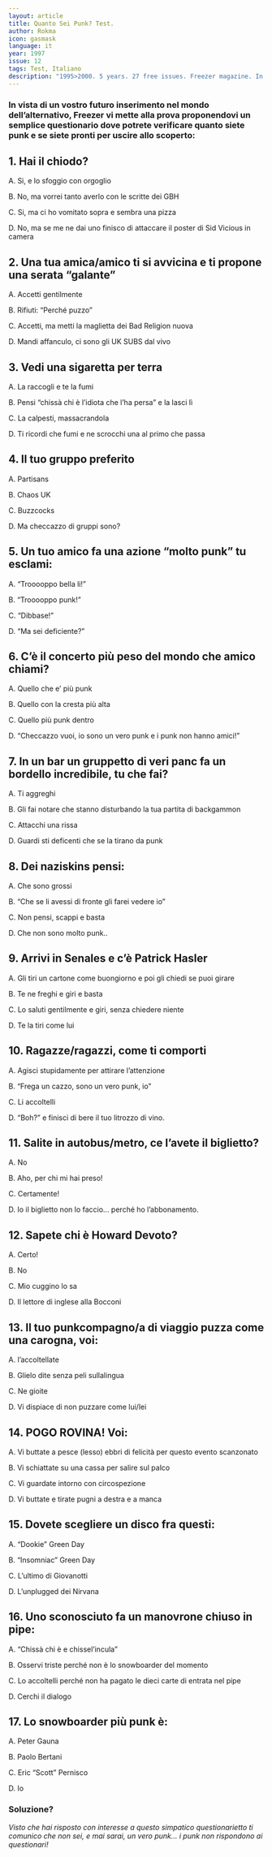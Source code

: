 ```yaml
---
layout: article
title: Quanto Sei Punk? Test.
author: Rokma
icon: gasmask
language: it
year: 1997
issue: 12
tags: Test, Italiano
description: "1995>2000. 5 years. 27 free issues. Freezer magazine. In vista di un vostro futuro inserimento nel mondo dell’alternativo, Freezer vi mette alla prova proponendovi un semplice questionario dove potrete verificare quanto siete punk e se siete pronti per uscire allo scoperto: "
---
```


### In vista di un vostro futuro inserimento nel mondo dell’alternativo, Freezer vi mette alla prova proponendovi un semplice questionario dove potrete verificare quanto siete punk e se siete pronti per uscire allo scoperto:

## 1. Hai il chiodo?

A. Si, e lo sfoggio con orgoglio

B. No, ma vorrei tanto averlo con le scritte dei GBH

C. Si, ma ci ho vomitato sopra e sembra una pizza

D. No, ma se me ne dai uno finisco di attaccare il poster di Sid Vicious in camera

## 2. Una tua amica/amico ti si avvicina e ti propone una serata “galante”

A. Accetti gentilmente

B. Rifiuti: “Perché puzzo”

C. Accetti, ma metti la maglietta dei Bad Religion nuova

D. Mandi affanculo, ci sono gli UK SUBS dal vivo

## 3. Vedi una sigaretta per terra

A. La raccogli e te la fumi

B. Pensi “chissà chi è l’idiota che l’ha persa” e la lasci lì

C. La calpesti, massacrandola

D. Ti ricordi che fumi e ne scrocchi una al primo che passa

## 4. Il tuo gruppo preferito

A. Partisans

B. Chaos UK

C. Buzzcocks

D. Ma checcazzo di gruppi sono?

## 5. Un tuo amico fa una azione “molto punk” tu esclami:

A. “Trooooppo bella li!”

B. “Trooooppo punk!”

C. “Dibbase!”

D. “Ma sei deficiente?”

## 6. C’è il concerto più peso del mondo che amico chiami?

A. Quello che e’ più punk

B. Quello con la cresta più alta

C. Quello più punk dentro

D. “Checcazzo vuoi, io sono un vero punk e i punk non hanno amici!”

## 7. In un bar un gruppetto di veri panc fa un bordello incredibile, tu che fai?

A. Ti aggreghi

B. Gli fai notare che stanno disturbando la tua partita di backgammon

C. Attacchi una rissa

D. Guardi sti deficenti che se la tirano da punk

## 8. Dei naziskins pensi:

A. Che sono grossi

B. “Che se li avessi di fronte gli farei vedere io”

C. Non pensi, scappi e basta

D. Che non sono molto punk..

## 9. Arrivi in Senales e c’è Patrick Hasler

A. Gli tiri un cartone come buongiorno e poi gli chiedi se
puoi girare

B. Te ne freghi e giri e basta

C. Lo saluti gentilmente e giri, senza chiedere niente

D. Te la tiri come lui

## 10. Ragazze/ragazzi, come ti comporti

A. Agisci stupidamente per attirare l’attenzione

B. “Frega un cazzo, sono un vero punk, io”

C. Li accoltelli

D. “Boh?” e finisci di bere il tuo litrozzo di vino.

## 11. Salite in autobus/metro, ce l’avete il biglietto?

A. No

B. Aho, per chi mi hai preso!

C. Certamente!

D. Io il biglietto non lo faccio... perché ho l’abbonamento.

## 12. Sapete chi è Howard Devoto?

A. Certo!

B. No

C. Mio cuggino lo sa

D. Il lettore di inglese alla Bocconi

## 13. Il tuo punkcompagno/a di viaggio puzza come una carogna, voi:

A. l’accoltellate

B. Glielo dite senza peli sullalingua

C. Ne gioite

D. Vi dispiace di non puzzare come lui/lei

## 14. POGO ROVINA! Voi:

A. Vi buttate a pesce (lesso) ebbri di felicità per questo evento scanzonato

B. Vi schiattate su una cassa per salire sul palco

C. Vi guardate intorno con circospezione

D. Vi buttate e tirate pugni a destra e a manca

## 15. Dovete scegliere un disco fra questi:

A. “Dookie” Green Day

B. “Insomniac” Green Day

C. L’ultimo di Giovanotti

D. L’unplugged dei Nirvana

## 16. Uno sconosciuto fa un manovrone chiuso in pipe:

A. “Chissà chi è e chissel’incula”

B. Osservi triste perché non è lo snowboarder del momento

C. Lo accoltelli perché non ha pagato le dieci carte di entrata nel pipe

D. Cerchi il dialogo

## 17. Lo snowboarder più punk è:

A. Peter Gauna

B. Paolo Bertani

C. Eric “Scott” Pernisco

D. Io



### Soluzione?

_Visto che hai risposto con interesse a questo simpatico questionarietto ti comunico che non sei, e mai sarai, un vero punk... i punk non rispondono ai questionari!_
